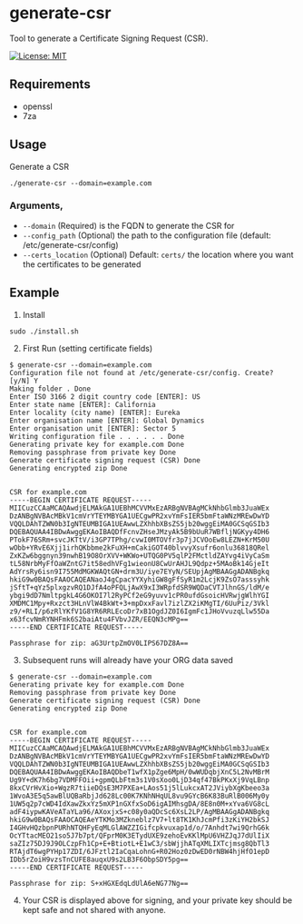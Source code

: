 # generate-csr
Tool to generate a Certificate Signing Request (CSR).

[![License: MIT](https://img.shields.io/badge/License-MIT-yellow.svg)](https://opensource.org/licenses/MIT)

## Requirements
 * openssl
 * 7za

## Usage
Generate a CSR
```
./generate-csr --domain=example.com
```

### Arguments,
 * `--domain` (Required) is the FQDN to generate the CSR for
 * `--config_path` (Optional) the path to the configuration file (default: /etc/generate-csr/config)
 * `--certs_location` (Optional) Default: `certs/` the location where you want the certificates to be generated

## Example
1. Install
```
sudo ./install.sh
```
2. First Run (setting certificate fields)
```
$ generate-csr --domain=example.com
Configuration file not found at /etc/generate-csr/config. Create? [y/N] Y
Making folder . Done
Enter ISO 3166 2 digit country code [ENTER]: US
Enter state name [ENTER]: California
Enter locality (city name) [ENTER]: Eureka
Enter organisation name [ENTER]: Global Dynamics
Enter organisation unit [ENTER]: Sector 5
Writing configuration file . . . . . . Done
Generating private key for example.com Done
Removing passphrase from private key Done
Generate certificate signing request (CSR) Done
Generating encrypted zip Done


CSR for example.com
-----BEGIN CERTIFICATE REQUEST-----
MIICuzCCAaMCAQAwdjELMAkGA1UEBhMCVVMxEzARBgNVBAgMCkNhbGlmb3JuaWEx
DzANBgNVBAcMBkV1cmVrYTEYMBYGA1UECgwPR2xvYmFsIER5bmFtaWNzMREwDwYD
VQQLDAhTZWN0b3IgNTEUMBIGA1UEAwwLZXhhbXBsZS5jb20wggEiMA0GCSqGSIb3
DQEBAQUAA4IBDwAwggEKAoIBAQDfFcnvZHseJMzyAk5B9bUuR7WBfljNGKyy4DH6
PTokF76SRm+svcJKTtV/i3GP7TPhg/cvwI0MTOVfr3p7jJCVOoEw8LEZN+KrM50U
wObb+YRvE6Xjj1irhQKbbme2kFuXH+mCakiGOT40blvvyXsufr6onlu36818QRel
ZxKZw6bggnyn39nwhB19O8OrXVV+WKWo+UTQG0PV5qlP2FMctldZAYvg4iVyCaSm
tL58NrbMyFfOaWZntG7it58edhVFg1wieonU8CwUrAHJL9Qdpz+5MAoBk14GjeIt
AdYrsRy6isn9I755MdMGKWAQtGN+drm3U/iye7EYyN/SEUpjAgMBAAGgADANBgkq
hkiG9w0BAQsFAAOCAQEANaoJ4gCpacYYXyhiGW8gFfSyR1m2LcjK9ZsO7asssyhk
jSftT+qYz5plxgzvRQ1DJfA4oPFQLjAwX9xI3WRpfdSR9WQDaCVTJlhnGS/ldM/e
ybgi9dD7NmltpgkL4G6OKOI7l2RyPCf2eG9yuvv1cPR0ufdGsoicHVRwjgWlhYGI
XMDMC1Mpy+Rxzct3HLnVlW4BkWt+3+mpDxxFavl7izlZX2iKMgTI/6UuPiz/3Vkl
z9/+RLI/p6zRlYKfV1G8YR6RRLEcoDr7xB1OgdJZ0I6IgmFc1JHoVvuzqLlw55Da
x63fcvNmRYNHFmk6S2baiAtu4FVbvJZR/EEQN3cMPg==
-----END CERTIFICATE REQUEST-----

Passphrase for zip: aG3UrtpZmOV0LIPS67DZ8A==
```
3. Subsequent runs will already have your ORG data saved
```
$ generate-csr --domain=example.com
Generating private key for example.com Done
Removing passphrase from private key Done
Generate certificate signing request (CSR) Done
Generating encrypted zip Done


CSR for example.com
-----BEGIN CERTIFICATE REQUEST-----
MIICuzCCAaMCAQAwdjELMAkGA1UEBhMCVVMxEzARBgNVBAgMCkNhbGlmb3JuaWEx
DzANBgNVBAcMBkV1cmVrYTEYMBYGA1UECgwPR2xvYmFsIER5bmFtaWNzMREwDwYD
VQQLDAhTZWN0b3IgNTEUMBIGA1UEAwwLZXhhbXBsZS5jb20wggEiMA0GCSqGSIb3
DQEBAQUAA4IBDwAwggEKAoIBAQDbeT1wfX1pZge6MpH/0wWUDqbjXnC5L2NvMBrM
Ug9Y+dK7h6bg7VDMFFOii+gpmQLbFtm3s1V0sXoo0LjD34qf47BkPKxXj9VqLBnp
8kxCVrHvXio+WqzR7tiieDQsE3M7PXEa+LAos51j5lLukcxAT2JViybXgKbeeo3a
1WvoA3E5q5awBlUQBaRbjJd628Lc00K7KNhNHqUL8vu9GYcB6K83BuRlB006My0y
1UW5q2p7cWD4IdXawZkxYz5mXP1nGXfxSoD6igAIMhsgDA/8E8n0M+xYva6VG8cL
adF4iypwKAVeATaYLa96/AXoxjxS+c08y0aQDcSc6XsL2LP/AgMBAAGgADANBgkq
hkiG9w0BAQsFAAOCAQEAeYTKMo3MZkneblz7V7+lt8TK1KhJcmPfi3zKiYH2bkSJ
I4GHvHQzbpnPURhNTQHFyEqMLGlAWZZIGifcpkvuxap1d/o/7Anhdt7wi9QrhG6k
OcYTtacMEO21so5J7b7pt/QFprM0K3ETydUXE9zehoEvKKlMpU6VHZJqJ7dUlIiX
saZIz75DJ9J9OLCzpFh1Cp+E+BtiotL+E1wC3/sbWjjhATqXMLIXTcjmsg8QbTl3
RTAjdT6wgPYHp17ZDI/6JFztl2IaCqaLohnG+R02Hoz0zDwED0rNBW4hjHfO1epD
IDb5rZoiH9vzsTnCUFE8auqxU9s2LB3F6ObpSDY5pg==
-----END CERTIFICATE REQUEST-----

Passphrase for zip: S+xHGXEdqLdUlA6eNG77Ng==
```
4. Your CSR is displayed above for signing, and your private key should be kept safe and not shared with anyone.
